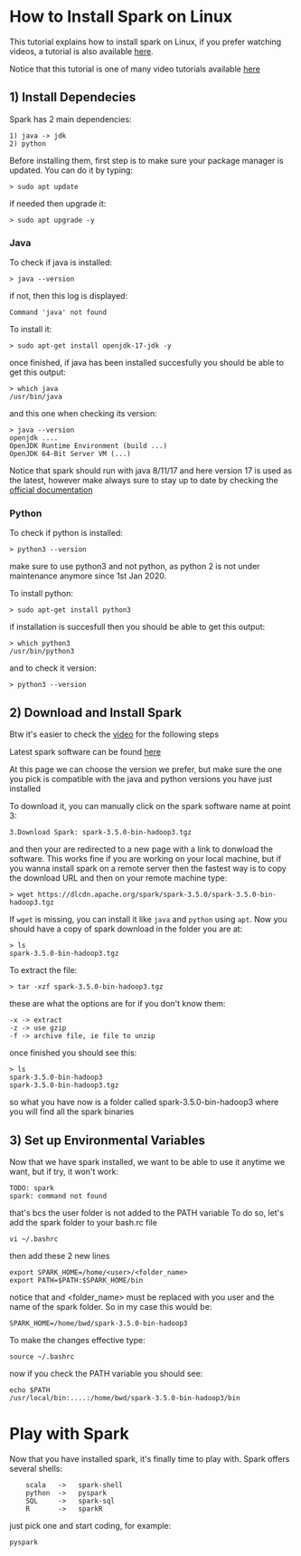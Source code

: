 # How to Install Spark on Linux
This tutorial explains how to install spark on Linux,
if you prefer watching videos, a tutorial is also available [here](TODO).

Notice that this tutorial is one of many video tutorials available
[here](TODO)

## 1) Install Dependecies
Spark has 2 main dependencies:

    1) java -> jdk
    2) python

Before installing them, first step is to make sure your package manager is updated.
You can do it by typing:

    > sudo apt update

if needed then upgrade it:

    > sudo apt upgrade -y

### Java
To check if java is installed:

    > java --version

if not, then this log is displayed:

    Command 'java' not found

To install it:

    > sudo apt-get install openjdk-17-jdk -y

once finished, if java has been installed succesfully you should
be able to get this output:

    > which java
    /usr/bin/java

and this one when checking its version:

    > java --version
    openjdk .... 
    OpenJDK Runtime Environment (build ...)
    OpenJDK 64-Bit Server VM (...)

Notice that spark should run with java 8/11/17 and here version 17 is used
as the latest, however make always sure to stay up to date by checking 
the [official documentation](https://spark.apache.org/docs/latest/)

### Python
To check if python is installed:

    > python3 --version

make sure to use python3 and not python, as python 2 is not under maintenance
anymore since 1st Jan 2020.

To install python:

    > sudo apt-get install python3

if installation is succesfull then you should be able to get this output:

    > which python3
    /usr/bin/python3

and to check it version:

    > python3 --version

## 2) Download and Install Spark
Btw it's easier to check the [video](TODO) for the following steps

Latest spark software can be found [here](https://spark.apache.org/downloads.html)

At this page we can choose the version we prefer, but make sure the one you pick
is compatible with the java and python versions you have just installed

To download it, you can manually click on the spark software name at point 3:

    3.Download Spark: spark-3.5.0-bin-hadoop3.tgz

and then your are redirected to a new page with a link to donwload the software.
This works fine if you are working on your local machine, 
but if you wanna install spark on a remote server then the fastest way 
is to copy the download URL and then on your remote machine type:

    > wget https://dlcdn.apache.org/spark/spark-3.5.0/spark-3.5.0-bin-hadoop3.tgz 

If `wget` is missing, you can install it like `java` and `python` using `apt`.
Now you should have a copy of spark download in the folder you are at:

    > ls
    spark-3.5.0-bin-hadoop3.tgz 

To extract the file:

    > tar -xzf spark-3.5.0-bin-hadoop3.tgz

these are what the options are for if you don't know them:

    -x -> extract 
    -z -> use gzip
    -f -> archive file, ie file to unzip

once finished you should see this:

    > ls 
    spark-3.5.0-bin-hadoop3
    spark-3.5.0-bin-hadoop3.tgz 
   
so what you have now is a folder called spark-3.5.0-bin-hadoop3 where
you will find all the spark binaries

## 3) Set up Environmental Variables
Now that we have spark installed, we want to be able to use it
anytime we want, but if try, it won't work:

    TODO: spark
    spark: command not found

that's bcs the user folder is not added to the PATH variable
To do so, let's add the spark folder to your bash.rc file

    vi ~/.bashrc

then add these 2 new lines

    export SPARK_HOME=/home/<user>/<folder_name>
    export PATH=$PATH:$SPARK_HOME/bin

notice that <user> and <folder_name> must be replaced with
you user and the name of the spark folder.
So in my case this would be:

    SPARK_HOME=/home/bwd/spark-3.5.0-bin-hadoop3

To make the changes effective type:

    source ~/.bashrc

now if you check the PATH variable you should see:

    echo $PATH
    /usr/local/bin:....:/home/bwd/spark-3.5.0-bin-hadoop3/bin

# Play with Spark
Now that you have installed spark, it's finally time to play with.
Spark offers several shells:

        scala   ->   spark-shell
        python  ->   pyspark
        SQL     ->   spark-sql
        R       ->   sparkR

just pick one and start coding, for example:

    pyspark
